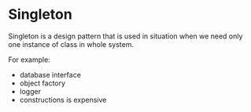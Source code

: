 # Singleton

Singleton is a design pattern that is used in situation when we need only one 
instance of class in whole system.

For example:
 * database interface
 * object factory
 * logger
 * constructions is expensive
